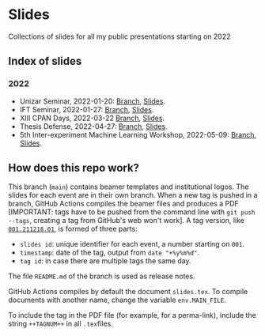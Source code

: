 # Slides

Collections of slides for all my public presentations starting on 2022

## Index of slides

### 2022

* Unizar Seminar, 2022-01-20: [Branch](https://github.com/Jorge-Alda/Slides/tree/Unizar202201), [Slides](https://github.com/Jorge-Alda/Slides/releases?q=tag:002).
* IFT Seminar, 2022-01-27: [Branch](https://github.com/Jorge-Alda/Slides/tree/IFT2022), [Slides](https://github.com/Jorge-Alda/Slides/releases?q=tag:001).
* XIII CPAN Days, 2022-03-22 [Branch](https://github.com/Jorge-Alda/Slides/tree/CPAN22), [Slides](https://github.com/Jorge-Alda/Slides/releases?q=tag:003).
* Thesis Defense, 2022-04-27: [Branch](https://github.com/Jorge-Alda/Slides/tree/thesisdef), [Slides](https://github.com/Jorge-Alda/Slides/releases?q=tag:004).
* 5th Inter-experiment Machine Learning Workshop, 2022-05-09: [Branch](https://github.com/Jorge-Alda/Slides/tree/CERN22), [Slides](https://github.com/Jorge-Alda/Slides/releases?q=tag:005).

## How does this repo work?

This branch (`main`) contains beamer templates and institutional logos. The slides for each event are in their own branch. When a new tag is pushed in a branch, GitHub Actions compiles the beamer files and produces a PDF [IMPORTANT: tags have to be pushed from the command line with `git push --tags`, creating a tag from GitHub's web won't work]. A tag version, like [`001.211218.01`](https://github.com/Jorge-Alda/Test/tree/001.211218.01), is formed of three parts:

* `slides id`: unique identifier for each event, a number starting on `001`.
* `timestamp`: date of the tag, output from `date "+%y%m%d"`.
* `tag id`: in case there are multiple tags the same day.

The file `README.md` of the branch is used as release notes.

GitHub Actions compiles by default the document `slides.tex`. To compile documents with another name, change the variable `env.MAIN_FILE`.

To include the tag in the PDF file (for example, for a perma-link), include the string `++TAGNUM++` in all `.tex`files.
